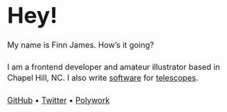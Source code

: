 ---
---

<h1 class="no-hash">Hey!</h1>

My name is <span class="bold hint--top hint--rounded" aria-label="he/him, please">Finn James</span>. How’s it going?

I am a frontend developer and amateur illustrator based in Chapel Hill, NC. I also write <a href="https://github.com/finnsjames/threepio">software</a> for <a href="https://skynet.unc.edu">telescopes</a>.

[GitHub](https://github.com/finnsjames) • [Twitter](https://twitter.com/finnsjames) • [Polywork](https://polywork.fsj.xyz)


<style lang="scss">
  h1 {
    font-weight: bold;
    font-size: 3.2rem;
    margin-top: 1rem;
    margin-bottom: 1.6rem;
    font-variation-settings: "wght" 800, "CASL" 1, "slnt" -15;
  }
  p {
    font-size: large;
    line-height: 1.6rem;
    margin-bottom: 1.6rem;
  }
  .hint--top {
    /* color: var(--bg); */
    &::before {
      border-top-color: var(--fg);
    }
    &::after {
      background-color: var(--fg);
      color: var(--bg);
      text-shadow: none !important;
    }
  }

  .bold {
    font-variation-settings: "wght" 800;
  }
</style>
